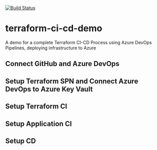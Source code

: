 [![Build Status](https://dev.azure.com/jungodevops/Multiple-CI-Single-CD/_apis/build/status/jungopro.terraform-ci-cd-demo?branchName=master)](https://dev.azure.com/jungodevops/Multiple-CI-Single-CD/_build/latest?definitionId=12&branchName=master)

# terraform-ci-cd-demo

A demo for a complete Terraform CI-CD Process using Azure DevOps Pipelines, deploying infrastructure to Azure

## Connect GitHub and Azure DevOps

## Setup Terraform SPN and Connect Azure DevOps to Azure Key Vault

## Setup Terraform CI

## Setup Application CI

## Setup CD
